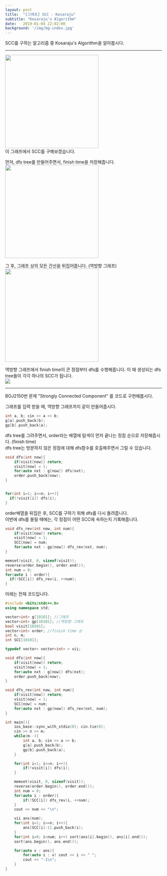 ```yaml
---
layout: post
title:  "[그래프] SCC - Kosaraju"
subtitle: "Kosaraju's Algorithm"
date:   2019-01-04 22:02:00
background: '/img/bg-index.jpg'
---
```


SCC를 구하는 알고리즘 중 Kosaraju's Algorithm을 알아봅시다.

<hr>

<img src = "https://i.imgur.com/Wt5o5tb.png" width = "300px"><br>
이 그래프에서 SCC를 구해보겠습니다.

먼저, dfs tree를 만들어주면서, finish time을 저장해줍니다.<br>
<img src = "https://i.imgur.com/FtIklxG.png" width = "300px">

그 후, 그래프 상의 모든 간선을 뒤집어줍니다. (역방향 그래프)<br>
<img src = "https://i.imgur.com/E9XWOff.png" width = "300px">

역방향 그래프에서 finish time이 큰 정점부터 dfs를 수행해줍니다. 이 때 생성되는 dfs tree들이 각각 하나의 SCC가 됩니다.<br>
<img src = "https://i.imgur.com/zSW9Nz2.png">

<hr>

BOJ2150번 문제 "Strongly Connected Component" 를 코드로 구현해봅시다.

그래프를 입력 받을 때, 역방향 그래프까지 같이 만들어줍시다.
```cpp
int a, b; cin >> a >> b;
g[a].push_back(b);
gp[b].push_back(a);
```
dfs tree를 그려주면서, order라는 배열에 탐색이 먼저 끝나는 정점 순으로 저장해줍시다. (finish time)<br>
dfs tree는 방문하지 않은 정점에 대해 dfs함수를 호출해주면서 그릴 수 있습니다.
```cpp
void dfs(int now){
	if(visit[now]) return;
	visit[now] = 1;
	for(auto nxt : g[now]) dfs(nxt);
	order.push_back(now);
}


for(int i=1; i<=n; i++){
  if(!visit[i]) dfs(i);
}
```
order배열을 뒤집은 후, SCC를 구하기 위해 dfs를 다시 돌려줍니다.<br>
이번에 dfs를 돌릴 때에는, 각 정점이 어떤 SCC에 속하는지 기록해줍니다.
```cpp
void dfs_rev(int now, int num){
	if(visit[now]) return;
	visit[now] = 1;
	SCC[now] = num;
	for(auto nxt : gp[now]) dfs_rev(nxt, num);
}

memset(visit, 0, sizeof(visit));
reverse(order.begin(), order.end());
int num = 0;
for(auto i : order){
  if(!SCC[i]) dfs_rev(i, ++num);
}
```

아래는 전체 코드입니다.

```cpp
#include <bits/stdc++.h>
using namespace std;

vector<int> g[10101]; //그래프
vector<int> gp[10101]; //역방향 그래프
bool visit[10101];
vector<int> order; //finish time 순
int n, m;
int SCC[10101];

typedef vector< vector<int> > vii;

void dfs(int now){
	if(visit[now]) return;
	visit[now] = 1;
	for(auto nxt : g[now]) dfs(nxt);
	order.push_back(now);
}

void dfs_rev(int now, int num){
	if(visit[now]) return;
	visit[now] = 1;
	SCC[now] = num;
	for(auto nxt : gp[now]) dfs_rev(nxt, num);
}

int main(){
	ios_base::sync_with_stdio(0); cin.tie(0);
	cin >> n >> m;
	while(m--){
		int a, b; cin >> a >> b;
		g[a].push_back(b);
		gp[b].push_back(a);
	}

	for(int i=1; i<=n; i++){
		if(!visit[i]) dfs(i);
	}

	memset(visit, 0, sizeof(visit));
	reverse(order.begin(), order.end());
	int num = 0;
	for(auto i : order){
		if(!SCC[i]) dfs_rev(i, ++num);
	}
	cout << num << "\n";

	vii ans(num);
	for(int i=1; i<=n; i++){
		ans[SCC[i]-1].push_back(i);
	}
	for(int i=0; i<num; i++) sort(ans[i].begin(), ans[i].end());
	sort(ans.begin(), ans.end());

	for(auto v : ans){
		for(auto i : v) cout << i << " ";
		cout << "-1\n";
	}
}
```
